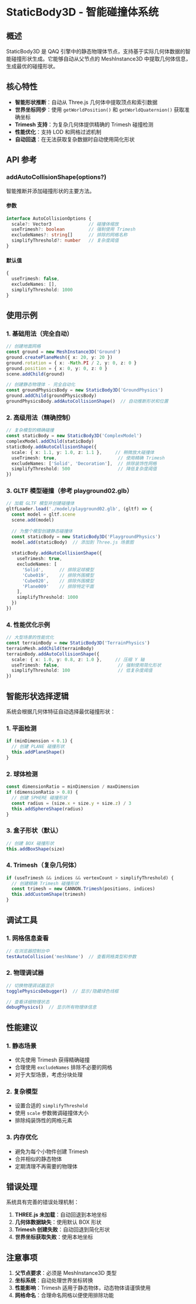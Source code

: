 # StaticBody3D - 智能碰撞体系统

## 概述

StaticBody3D 是 QAQ 引擎中的静态物理体节点，支持基于实际几何体数据的智能碰撞形状生成。它能够自动从父节点的 MeshInstance3D 中提取几何体信息，生成最优的碰撞形状。

## 核心特性

- **智能形状推断**：自动从 Three.js 几何体中提取顶点和索引数据
- **世界坐标同步**：使用 `getWorldPosition()` 和 `getWorldQuaternion()` 获取准确坐标
- **Trimesh 支持**：为复杂几何体提供精确的 Trimesh 碰撞检测
- **性能优化**：支持 LOD 和网格过滤机制
- **自动回退**：在无法获取复杂数据时自动使用简化形状

## API 参考

### addAutoCollisionShape(options?)

智能推断并添加碰撞形状的主要方法。

#### 参数

```typescript
interface AutoCollisionOptions {
  scale?: Vector3              // 碰撞体缩放
  useTrimesh?: boolean         // 强制使用 Trimesh
  excludeNames?: string[]      // 排除的网格名称
  simplifyThreshold?: number   // 复杂度阈值
}
```

#### 默认值

```typescript
{
  useTrimesh: false,
  excludeNames: [],
  simplifyThreshold: 1000
}
```

## 使用示例

### 1. 基础用法（完全自动）

```typescript
// 创建地面网格
const ground = new MeshInstance3D('Ground')
ground.createPlaneMesh({ x: 20, y: 20 })
ground.rotation = { x: -Math.PI / 2, y: 0, z: 0 }
ground.position = { x: 0, y: 0, z: 0 }
scene.addChild(ground)

// 创建静态物理体 - 完全自动化
const groundPhysicsBody = new StaticBody3D('GroundPhysics')
ground.addChild(groundPhysicsBody)
groundPhysicsBody.addAutoCollisionShape()  // 自动推断形状和位置
```

### 2. 高级用法（精确控制）

```typescript
// 复杂模型的精确碰撞
const staticBody = new StaticBody3D('ComplexModel')
complexModel.addChild(staticBody)
staticBody.addAutoCollisionShape({
  scale: { x: 1.1, y: 1.0, z: 1.1 },     // 稍微放大碰撞体
  useTrimesh: true,                       // 使用精确 Trimesh
  excludeNames: ['Solid', 'Decoration'],  // 排除装饰性网格
  simplifyThreshold: 500                  // 降低复杂度阈值
})
```

### 3. GLTF 模型碰撞（参考 playground02.glb）

```typescript
// 加载 GLTF 模型并创建碰撞体
gltfLoader.load('./model/playground02.glb', (gltf) => {
  const model = gltf.scene
  scene.add(model)
  
  // 为整个模型创建静态碰撞体
  const staticBody = new StaticBody3D('PlaygroundPhysics')
  model.add(staticBody)  // 添加到 Three.js 场景图
  
  staticBody.addAutoCollisionShape({
    useTrimesh: true,
    excludeNames: [
      'Solid',      // 排除足球模型
      'Cube019',    // 排除外围模型
      'Cube020',    // 排除外围模型
      'Plane009'    // 排除特定平面
    ],
    simplifyThreshold: 1000
  })
})
```

### 4. 性能优化示例

```typescript
// 大型场景的性能优化
const terrainBody = new StaticBody3D('TerrainPhysics')
terrainMesh.addChild(terrainBody)
terrainBody.addAutoCollisionShape({
  scale: { x: 1.0, y: 0.8, z: 1.0 },     // 压缩 Y 轴
  useTrimesh: false,                      // 强制使用简化形状
  simplifyThreshold: 100                  // 低复杂度阈值
})
```

## 智能形状选择逻辑

系统会根据几何体特征自动选择最优碰撞形状：

### 1. 平面检测
```typescript
if (minDimension < 0.1) {
  // 创建 PLANE 碰撞形状
  this.addPlaneShape()
}
```

### 2. 球体检测
```typescript
const dimensionRatio = minDimension / maxDimension
if (dimensionRatio > 0.8) {
  // 创建 SPHERE 碰撞形状
  const radius = (size.x + size.y + size.z) / 3
  this.addSphereShape(radius)
}
```

### 3. 盒子形状（默认）
```typescript
// 创建 BOX 碰撞形状
this.addBoxShape(size)
```

### 4. Trimesh（复杂几何体）
```typescript
if (useTrimesh && indices && vertexCount > simplifyThreshold) {
  // 创建精确 Trimesh 碰撞形状
  const trimesh = new CANNON.Trimesh(positions, indices)
  this.addCustomShape(trimesh)
}
```

## 调试工具

### 1. 网格信息查看
```javascript
// 在浏览器控制台中
testAutoCollision('meshName')  // 查看网格类型和参数
```

### 2. 物理调试器
```javascript
// 切换物理调试器显示
togglePhysicsDebugger()  // 显示/隐藏绿色线框

// 查看详细物理状态
debugPhysics()  // 显示所有物理体信息
```

## 性能建议

### 1. 静态场景
- 优先使用 Trimesh 获得精确碰撞
- 合理使用 `excludeNames` 排除不必要的网格
- 对于大型场景，考虑分块处理

### 2. 复杂模型
- 设置合适的 `simplifyThreshold`
- 使用 `scale` 参数微调碰撞体大小
- 排除纯装饰性的网格元素

### 3. 内存优化
- 避免为每个小物件创建 Trimesh
- 合并相似的静态物体
- 定期清理不再需要的物理体

## 错误处理

系统具有完善的错误处理机制：

1. **THREE.js 未加载**：自动回退到本地坐标
2. **几何体数据缺失**：使用默认 BOX 形状
3. **Trimesh 创建失败**：自动回退到简化形状
4. **世界坐标获取失败**：使用本地坐标

## 注意事项

1. **父节点要求**：必须是 MeshInstance3D 类型
2. **坐标系统**：自动处理世界坐标转换
3. **性能影响**：Trimesh 适用于静态物体，动态物体请谨慎使用
4. **网格命名**：合理命名网格以便使用排除功能
